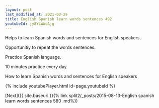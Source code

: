 ```yaml
---
layout: post
last_modified_at: 2021-03-29
title: English Spanish learn words sentences 492 
youtubeId: jy8YLWWoAjg
---
```

 
 
Helps to learn Spanish words and sentences for English speakers.

Opportunitiy to repeat the words sentences. 

Practice Spanish language. 
 
10 minutes practice every day. 
 
How to learn Spanish words and sentences for English speakers 
 
{% include youtubePlayer.html id=page.youtubeId %}
 
 
[Next]({{ site.baseurl }}{% link  split2/_posts/2015-08-13-English spanish learn words sentences 580 .md%})
 

